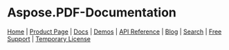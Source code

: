 #  Aspose.PDF-Documentation


[Home](https://www.aspose.com/) | [Product Page](https://products.aspose.com/pdf/) | [Docs](https://docs.aspose.com/pdf/) | [Demos](https://products.aspose.app/pdf/family) | [API Reference](https://reference.aspose.com/pdf/) | [Blog](https://blog.aspose.com/category/pdf/) | [Search](https://search.aspose.com/) | [Free Support](https://forum.aspose.com/c/pdf/10) |  [Temporary License](https://purchase.aspose.com/temporary-license) 
